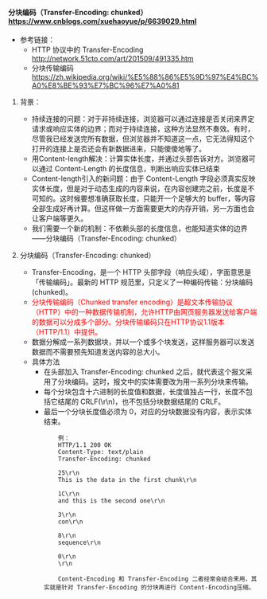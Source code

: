 #### 分块编码（Transfer-Encoding: chunked）https://www.cnblogs.com/xuehaoyue/p/6639029.html
- 参考链接：
    - HTTP 协议中的 Transfer-Encoding  http://network.51cto.com/art/201509/491335.htm
    - 分块传输编码 https://zh.wikipedia.org/wiki/%E5%88%86%E5%9D%97%E4%BC%A0%E8%BE%93%E7%BC%96%E7%A0%81

1. 背景：

    - 持续连接的问题：对于非持续连接，浏览器可以通过连接是否关闭来界定请求或响应实体的边界；而对于持续连接，这种方法显然不奏效。有时，尽管我已经发送完所有数据，但浏览器并不知道这一点，它无法得知这个打开的连接上是否还会有新数据进来，只能傻傻地等了。
    - 用Content-length解决：计算实体长度，并通过头部告诉对方。浏览器可以通过 Content-Length 的长度信息，判断出响应实体已结束
    - Content-length引入的新问题：由于 Content-Length 字段必须真实反映实体长度，但是对于动态生成的内容来说，在内容创建完之前，长度是不可知的。这时候要想准确获取长度，只能开一个足够大的 buffer，等内容全部生成好再计算。但这样做一方面需要更大的内存开销，另一方面也会让客户端等更久。
    - 我们需要一个新的机制：不依赖头部的长度信息，也能知道实体的边界——分块编码（Transfer-Encoding: chunked）


2. 分块编码（Transfer-Encoding: chunked）

    - Transfer-Encoding，是一个 HTTP 头部字段（响应头域），字面意思是「传输编码」。最新的 HTTP 规范里，只定义了一种编码传输：分块编码(chunked)。
    - <font color=#ff0000>分块传输编码（Chunked transfer encoding）是超文本传输协议（HTTP）中的一种数据传输机制，允许HTTP由网页服务器发送给客户端的数据可以分成多个部分。分块传输编码只在HTTP协议1.1版本（HTTP/1.1）中提供。</font>
    - 数据分解成一系列数据块，并以一个或多个块发送，这样服务器可以发送数据而不需要预先知道发送内容的总大小。
    - 具体方法
        - 在头部加入 Transfer-Encoding: chunked 之后，就代表这个报文采用了分块编码。这时，报文中的实体需要改为用一系列分块来传输。
        - 每个分块包含十六进制的长度值和数据，长度值独占一行，长度不包括它结尾的 CRLF(\r\n)，也不包括分块数据结尾的 CRLF。
        - 最后一个分块长度值必须为 0，对应的分块数据没有内容，表示实体结束。
            ```
                例：
                HTTP/1.1 200 OK
                Content-Type: text/plain
                Transfer-Encoding: chunked

                25\r\n
                This is the data in the first chunk\r\n

                1C\r\n
                and this is the second one\r\n

                3\r\n
                con\r\n

                8\r\n
                sequence\r\n

                0\r\n
                \r\n

                Content-Encoding 和 Transfer-Encoding 二者经常会结合来用，其实就是针对 Transfer-Encoding 的分块再进行 Content-Encoding压缩。
            ```